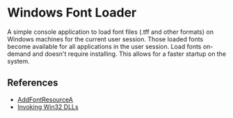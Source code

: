 # Windows Font Loader

A simple console application to load font files (.tff and other formats) on Windows machines for the current user session.
Those loaded fonts become available for all applications in the user session.
Load fonts on-demand and doesn't require installing. This allows for a faster startup on the system.

## References

- [AddFontResourceA](https://docs.microsoft.com/pt-br/windows/win32/api/wingdi/nf-wingdi-addfontresourcea)
- [Invoking Win32 DLLs](https://docs.microsoft.com/en-us/archive/msdn-magazine/2003/july/net-column-calling-win32-dlls-in-csharp-with-p-invoke)
